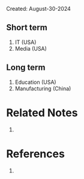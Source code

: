 Created: August-30-2024

## Short term

1. IT (USA)
2. Media (USA)

## Long term

1. Education (USA)
2. Manufacturing (China)

# Related Notes

1. 
# References

1. 